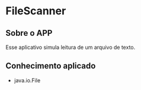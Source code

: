 
# FileScanner

## Sobre o APP 
Esse aplicativo simula leitura de um arquivo de texto. 
## Conhecimento aplicado
* java.io.File

